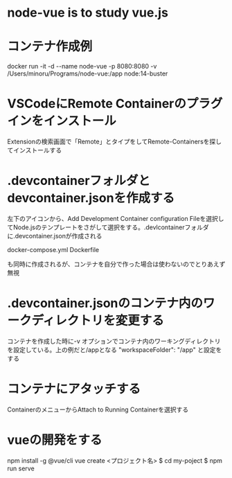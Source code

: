 # node-vue is to study vue.js
# コンテナ作成例
docker run -it -d --name node-vue -p 8080:8080 -v /Users/minoru/Programs/node-vue:/app node:14-buster

# VSCodeにRemote Containerのプラグインをインストール
Extensionの検索画面で「Remote」とタイプをしてRemote-Containersを探してインストールする

# .devcontainerフォルダとdevcontainer.jsonを作成する
左下のアイコンから、Add Development Container configuration Fileを選択してNode.jsのテンプレートをさがして選択をする。.devlcontainerフォルダに.devcontainer.jsonが作成される

docker-compose.yml
Dockerfile

も同時に作成されるが、コンテナを自分で作った場合は使わないのでとりあえず無視

# .devcontainer.jsonのコンテナ内のワークディレクトリを変更する
コンテナを作成した時に-v オプションでコンテナ内のワーキングディレクトリを設定している。上の例だと/appとなる
"workspaceFolder": "/app"
と設定をする

# コンテナにアタッチする
ContainerのメニューからAttach to Running Containerを選択する

# vueの開発をする
npm install -g @vue/cli
vue create <プロジェクト名>
$ cd my-poject
$ npm run serve
